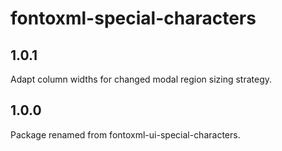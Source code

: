 # fontoxml-special-characters

## 1.0.1

Adapt column widths for changed modal region sizing strategy.

## 1.0.0

Package renamed from fontoxml-ui-special-characters.
